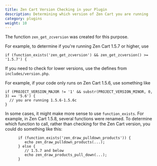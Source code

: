 ```yaml
---
title: Zen Cart Version Checking in your Plugin 
description: Determining which version of Zen Cart you are running
category: plugins
weight: 10
---
```


The function `zen_get_zcversion` was created for this purpose. 

For example, to determine if you're running Zen Cart 1.5.7 or higher, use 

```
if (function_exists('zen_get_zcversion') && zen_get_zcversion() >= '1.5.7') { 
``` 

If you need to check for lower versions, use the defines from `includes/version.php`.

For example, if your code only runs on Zen Cart 1.5.6, use something like 

```
if (PROJECT_VERSION_MAJOR != '1' && substr(PROJECT_VERSION_MINOR, 0, 3) == '5.6') { 
  // you are running 1.5.6-1.5.6c  
}
```

In some cases, it might make more sense to use `function_exists`.  For example, in Zen Cart 1.5.8, several functions were renamed.  To determine which function to call, rather than checking for the Zen Cart version, you could do something like this: 

```
      if (function_exists('zen_draw_pulldown_products')) {
         echo zen_draw_pulldown_products(...); 
      } else {
         // 1.5.7 and below
         echo zen_draw_products_pull_down(...); 
      }
```

